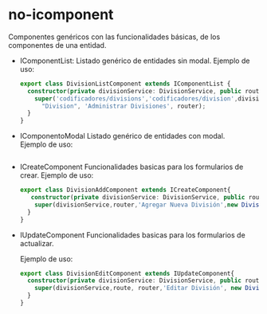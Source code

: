 # no-icomponent
Componentes genéricos con las funcionalidades básicas, de los componentes de una entidad.
  
* IComponentList:
  Listado genérico de entidades sin modal. 
  Ejemplo de uso:
  ```typescript
  export class DivisionListComponent extends IComponentList {  
    constructor(private divisionService: DivisionService, public router: Router) {
      super('codificadores/divisions','codificadores/division',divisionService,
        "Division", 'Administrar Divisiones', router);
    }
  }
  ```
   
* IComponentoModal
  Listado genérico de entidades con modal.  
    Ejemplo de uso:
    ```typescript
    ```
  
* ICreateComponent
  Funcionalidades basicas para los formularios de crear. 
    Ejemplo de uso:
    ```typescript
    export class DivisionAddComponent extends ICreateComponent{
       constructor(private divisionService: DivisionService, public router: Router) {
        super(divisionService,router,'Agregar Nueva División',new Division());
      }
    }
    ```
    
* IUpdateComponent
  Funcionalidades basicas para los formularios de actualizar.
  
    Ejemplo de uso:
    ```typescript
    export class DivisionEditComponent extends IUpdateComponent{
      constructor(private divisionService: DivisionService, public route: ActivatedRoute, public router: Router) {
        super(divisionService,route, router,'Editar División', new Division());
      }
    }
    ```


